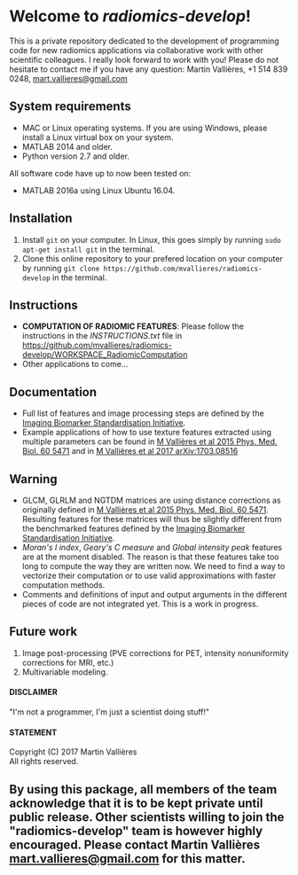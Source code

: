 # Welcome to _radiomics-develop_!

This is a private repository dedicated to the development of programming code for new radiomics applications via collaborative work with other scientific colleagues. I really look forward to work with you! Please do not hesitate to contact me if you have any question: Martin Vallières, +1 514 839 0248, mart.vallieres@gmail.com


## System requirements
- MAC or Linux operating systems. If you are using Windows, please install a Linux virtual box on your system.
- MATLAB 2014 and older.
- Python version 2.7 and older.  

All software code have up to now been tested on: 
- MATLAB 2016a using Linux Ubuntu 16.04.

## Installation
1. Install `git` on your computer. In Linux, this goes simply by running `sudo apt-get install git` in the terminal.
2. Clone this online repository to your prefered location on your computer by running `git clone https://github.com/mvallieres/radiomics-develop` in the terminal. 

## Instructions
- **COMPUTATION OF RADIOMIC FEATURES**: Please follow the instructions in the _INSTRUCTIONS.txt_ file in <https://github.com/mvallieres/radiomics-develop/WORKSPACE_RadiomicComputation>
- Other applications to come...

## Documentation
- Full list of features and image processing steps are defined by the [Imaging Biomarker Standardisation Initiative](https://arxiv.org/abs/1612.07003).
- Example applications of how to use texture features extracted using multiple parameters can be found in [M Vallières et al 2015 Phys. Med. Biol. 60 5471](https://doi.org/10.1088/0031-9155/60/14/5471) and in [M Vallières et al 2017 arXiv:1703.08516](https://arxiv.org/abs/1703.08516)

## Warning
- GLCM, GLRLM and NGTDM matrices are using distance corrections as originally defined in [M Vallières et al 2015 Phys. Med. Biol. 60 5471](https://doi.org/10.1088/0031-9155/60/14/5471). Resulting features for these matrices will thus be slightly different from the benchmarked features defined by the [Imaging Biomarker Standardisation Initiative](https://arxiv.org/abs/1612.07003). 
- _Moran's I index_, _Geary's C measure_ and _Global intensity peak_ features  are at the moment disabled. The reason is that these features take too long to compute the way they are written now. We need to find a way to vectorize their computation or to use valid approximations with faster computation methods. 
- Comments and definitions of input and output arguments in the different pieces of code are not integrated yet. This is a work in progress.

## Future work
1. Image post-processing (PVE corrections for PET, intensity nonuniformity corrections for MRI, etc.)
2. Multivariable modeling.

#### DISCLAIMER
"I'm not a programmer, I'm just a scientist doing stuff!"

#### STATEMENT
Copyright (C) 2017  Martin Vallières  
All rights reserved.

 By using this package, all members of the team acknowledge that it is to be 
 kept private until public release. Other scientists willing to join the 
 "radiomics-develop" team is however highly encouraged. Please contact 
 Martin Vallières mart.vallieres@gmail.com for this matter.
 -------------------------------------------
